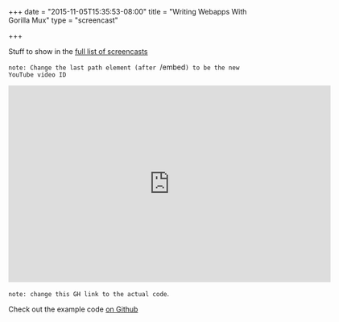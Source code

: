 +++
date = "2015-11-05T15:35:53-08:00"
title = "Writing Webapps With Gorilla Mux"
type = "screencast"

+++

Stuff to show in the <a href="/screencasts">full list of screencasts</a>
<!--more-->

`note: Change the last path element (after `/embed`) to be the new YouTube video ID`

<iframe
  class="ytplayer"
  type="text/html"
  width="640"
  height="390"
  src="http://www.youtube.com/embed/QvWUCYwmExE?autoplay=0&origin=http://example.com"
  frameborder="0"
></iframe>

`note: change this GH link to the actual code`.

Check out the example code [on Github](https://github.com/arschles/go-in-5-minutes/tree/master/episode0)
